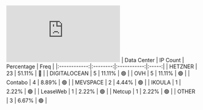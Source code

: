 ![Diagramm](https://github.com/obajay/StateSync-snapshots/blob/main/Projects/Realio/1/README.md)
| Data Center | IP Count | Percentage | Freq |
|:------------:|:--------:|:-----------:|:-----:|
| HETZNER | 23 | 51.11% | 🔴 |
| DIGITALOCEAN | 5 | 11.11% | 🟢 |
| OVH | 5 | 11.11% | 🟢 |
| Contabo | 4 | 8.89% | 🟢 |
| MEVSPACE | 2 | 4.44% | 🟢 |
| IKOULA | 1 | 2.22% | 🟢 |
| LeaseWeb | 1 | 2.22% | 🟢 |
| Netcup | 1 | 2.22% | 🟢 |
| OTHER | 3 | 6.67% | 🟢 |